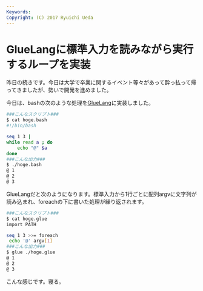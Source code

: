 ```yaml
---
Keywords: 
Copyright: (C) 2017 Ryuichi Ueda
---
```


# GlueLangに標準入力を読みながら実行するループを実装
昨日の続きです。今日は大学で卒業に関するイベント等々があって酔っ払って帰ってきましたが、勢いで開発を進めました。

今日は、bashの次のような処理を<a href="https://ryuichiueda.github.io/GlueLangDoc_ja/">GlueLang</a>に実装しました。

```bash
###こんなスクリプト###
$ cat hoge.bash 
#!/bin/bash

seq 1 3 |
while read a ; do
	echo "@" $a
done
###こんな出力###
$ ./hoge.bash
@ 1
@ 2
@ 3
```

GlueLangだと次のようになります。標準入力から1行ごとに配列argvに文字列が読み込まれ、foreachの下に書いた処理が繰り返されます。

```bash
###こんなスクリプト###
$ cat hoge.glue 
import PATH

seq 1 3 >>= foreach
 echo '@' argv[1]
###こんな出力###
$ glue ./hoge.glue 
@ 1
@ 2
@ 3
```


こんな感じです。寝る。
